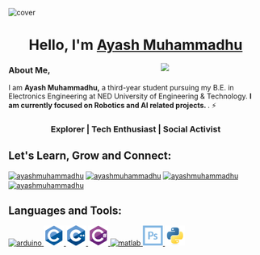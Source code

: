 ![cover](https://blogger.googleusercontent.com/img/b/R29vZ2xl/AVvXsEi9UbQjilsqIvQGaSWA5R0sQcXOvq-GFSIXk53oKCZ1-IhnQ3vPtyEf1bF4VY5VWGw1WQgwcNXcCmpxFqGxXPpSWFelVyi8WoqjhMB6FbhU2l3_cSpSSu4tRPmF6CaPm1guWiD1UpZPNk0E_W49yIWCbHHGsGWantBHvL2hyo_U9gNRpRTagt7ngUwFO3o/s1600/as.jpg)


<h1 align="center" >Hello, I'm <a href="https://www.linkedin.com/in/ayashmuhammadhu/" target="_blank"> Ayash Muhammadhu </a> </h1>
<img width="40%" align="right" src="https://user-images.githubusercontent.com/52650290/194537501-d7d77a8f-1f6f-4e95-a6ee-b2d1439dd729.gif" >
 
### About Me,

 I am <b>Ayash Muhammadhu,</b> a third-year student pursuing my B.E. in Electronics Engineering at NED University of Engineering & Technology. <b>I am currently focused on Robotics and AI related projects. </b>. ⚡
 
 <h3 align="center"> Explorer | Tech Enthusiast | Social Activist </h3>
 
 <div>
<h2 align="left">Let's Learn, Grow and Connect:</h2>
<p align="left">
<a href="https://twitter.com/ayashmuhammadhu" target="blank"><img align="center" src="https://raw.githubusercontent.com/rahuldkjain/github-profile-readme-generator/master/src/images/icons/Social/twitter.svg" alt="ayashmuhammadhu" height="30" width="40" /></a>
<a href="https://linkedin.com/in/ayashmuhammadhu" target="blank"><img align="center" src="https://raw.githubusercontent.com/rahuldkjain/github-profile-readme-generator/master/src/images/icons/Social/linked-in-alt.svg" alt="ayashmuhammadhu" height="30" width="40" /></a>
<a href="https://fb.com/ayashmuhammadhu" target="blank"><img align="center" src="https://raw.githubusercontent.com/rahuldkjain/github-profile-readme-generator/master/src/images/icons/Social/facebook.svg" alt="ayashmuhammadhu" height="30" width="40" /></a>
<a href="https://instagram.com/ayashmuhammadhu" target="blank"><img align="center" src="https://raw.githubusercontent.com/rahuldkjain/github-profile-readme-generator/master/src/images/icons/Social/instagram.svg" alt="ayashmuhammadhu" height="30" width="40" /></a>
</p>

<h2 align="left">Languages and Tools:</h2>
<p align="left"> <a href="https://www.arduino.cc/" target="_blank" rel="noreferrer"> <img src="https://cdn.worldvectorlogo.com/logos/arduino-1.svg" alt="arduino" width="40" height="40"/> </a> <a href="https://www.cprogramming.com/" target="_blank" rel="noreferrer"> <img src="https://raw.githubusercontent.com/devicons/devicon/master/icons/c/c-original.svg" alt="c" width="40" height="40"/> </a> <a href="https://www.w3schools.com/cpp/" target="_blank" rel="noreferrer"> <img src="https://raw.githubusercontent.com/devicons/devicon/master/icons/cplusplus/cplusplus-original.svg" alt="cplusplus" width="40" height="40"/> </a> <a href="https://www.w3schools.com/cs/" target="_blank" rel="noreferrer"> <img src="https://raw.githubusercontent.com/devicons/devicon/master/icons/csharp/csharp-original.svg" alt="csharp" width="40" height="40"/> </a> <a href="https://www.mathworks.com/" target="_blank" rel="noreferrer"> <img src="https://upload.wikimedia.org/wikipedia/commons/2/21/Matlab_Logo.png" alt="matlab" width="40" height="40"/> </a> <a href="https://www.photoshop.com/en" target="_blank" rel="noreferrer"> <img src="https://raw.githubusercontent.com/devicons/devicon/master/icons/photoshop/photoshop-line.svg" alt="photoshop" width="40" height="40"/> </a> <a href="https://www.python.org" target="_blank" rel="noreferrer"> <img src="https://raw.githubusercontent.com/devicons/devicon/master/icons/python/python-original.svg" alt="python" width="40" height="40"/> </a> </p>


</div>
